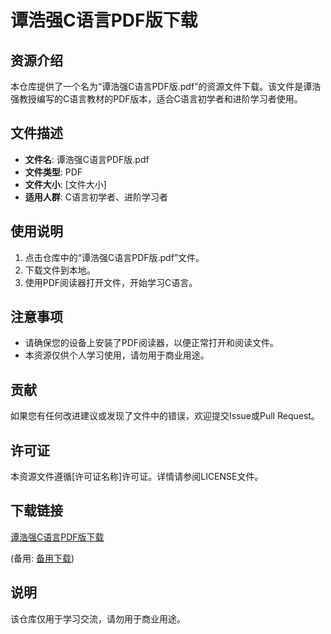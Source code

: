 # 谭浩强C语言PDF版下载

## 资源介绍

本仓库提供了一个名为“谭浩强C语言PDF版.pdf”的资源文件下载。该文件是谭浩强教授编写的C语言教材的PDF版本，适合C语言初学者和进阶学习者使用。

## 文件描述

- **文件名**: 谭浩强C语言PDF版.pdf
- **文件类型**: PDF
- **文件大小**: [文件大小]
- **适用人群**: C语言初学者、进阶学习者

## 使用说明

1. 点击仓库中的“谭浩强C语言PDF版.pdf”文件。
2. 下载文件到本地。
3. 使用PDF阅读器打开文件，开始学习C语言。

## 注意事项

- 请确保您的设备上安装了PDF阅读器，以便正常打开和阅读文件。
- 本资源仅供个人学习使用，请勿用于商业用途。

## 贡献

如果您有任何改进建议或发现了文件中的错误，欢迎提交Issue或Pull Request。

## 许可证

本资源文件遵循[许可证名称]许可证。详情请参阅LICENSE文件。

## 下载链接
[谭浩强C语言PDF版下载](https://pan.quark.cn/s/a93c996a8845) 

(备用: [备用下载](https://pan.baidu.com/s/1rIRr9B-fiWk4x4CsoU8IhQ?pwd=1234))

## 说明

该仓库仅用于学习交流，请勿用于商业用途。
